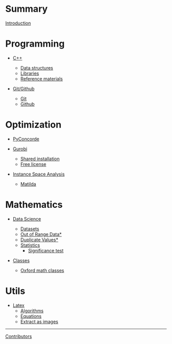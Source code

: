 # Summary

[Introduction]()

# Programming

- [C++](c++/Common-errors.md)
  - [Data structures](c++/Data-structures.md)
  - [Libraries](c++/Libraries.md)
  - [Reference materials](c++/Cpp-reference-materials.md)

- [Git/Github](./git-github/git-github.md)
  - [Git](./git-github/Git.md)
  - [Github](./git-github/Github.md)

# Optimization

- [PyConcorde](./concorde/Pyconcorde.md)

- [Gurobi](./gurobi/gurobi.md)
  - [Shared installation](./gurobi/Shared-installation.md)
  - [Free license](./gurobi/Free-license.md)

- [Instance Space Analysis]()
  - [Matilda](./instance-space-analysis/Matilda.md)

# Mathematics

- [Data Science](./data-science/Chapter.md)
  - [Datasets](./data-science/datasets/datasets.md)
  - [Out of Range Data*](./data-science/out_of_range_data.md)
  - [Duplicate Values*](./data-science/duplicate-values.md)
  - [Statistics](data-science/statistics/statistics.md)
    - [Significance test](data-science/statistics/Significance-test.md)

- [Classes](./mathematics/mathematics.md)
  - [Oxford math classes](./mathematics/oxford-math.md)

# Utils

- [Latex](./latex/latex.md)
  - [Algorithms](./latex/Algorithms.md)
  - [Equations](./latex/Equations.md)
  - [Extract as images](./latex/Extract-as-images.md)

---

[Contributors]()
